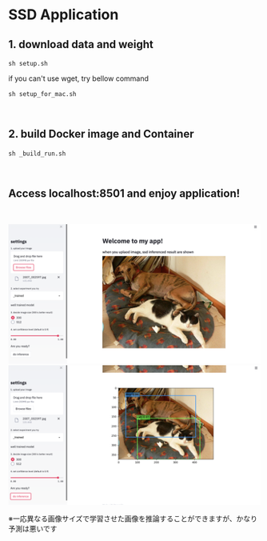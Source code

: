 # SSD Application

## 1. download data and weight
```
sh setup.sh
```
if you can't use wget, try bellow command
```
sh setup_for_mac.sh
```

<br/>

## 2. build Docker image and Container
```
sh _build_run.sh
```
<br/>

## Access localhost:8501 and enjoy application! 
<br/>

![application](/docs/application.png)
![result](/docs/result.png)


※一応異なる画像サイズで学習させた画像を推論することができますが、かなり予測は悪いです